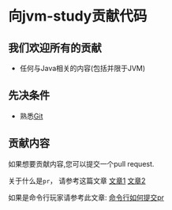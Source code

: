 # 向jvm-study贡献代码

## 我们欢迎所有的贡献

- 任何与Java相关的内容(包括并限于JVM)

## 先决条件

- 熟悉[Git](https://git-scm.com/) <br/>

## 贡献内容

如果想要贡献内容,您可以提交一个pull request.

关于什么是`pr`， 请参考这篇文章 [文章1](https://www.jianshu.com/p/a31a888ac46b)
 [文章2](https://blog.csdn.net/qq_33429968/article/details/62219783)

如果是命令行玩家请参考此文章: [命令行如何提交pr](http://www.ruanyifeng.com/blog/2017/07/pull_request.html)





